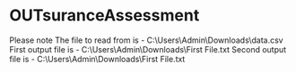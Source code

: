 # OUTsuranceAssessment

Please note 
  The file to read from is - C:\Users\Admin\Downloads\data.csv
  First output file is - C:\Users\Admin\Downloads\First File.txt
  Second output file is - C:\Users\Admin\Downloads\First File.txt
